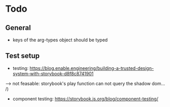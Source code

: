 # Todo

## General
- keys of the arg-types object should be typed

## Test setup
- testing: https://blog.enable.engineering/building-a-trusted-design-system-with-storybook-d8f8c8741901

--> not feasable: storybook's play function can not query the shadow dom... /)
- component testing: https://storybook.js.org/blog/component-testing/
